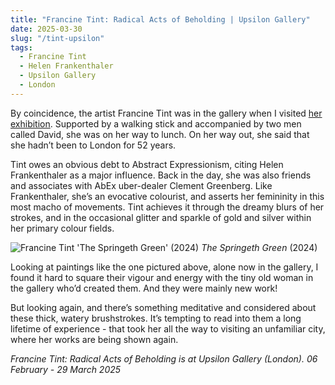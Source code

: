 ```yaml
---
title: "Francine Tint: Radical Acts of Beholding | Upsilon Gallery"
date: 2025-03-30
slug: "/tint-upsilon"
tags:
  - Francine Tint
  - Helen Frankenthaler
  - Upsilon Gallery
  - London
---
```


By coincidence, the artist Francine Tint was in the gallery when I visited [her exhibition](https://www.upsilongallery.com/exhibitions/54-francine-tint-radical-acts-of-beholding/). Supported by a walking stick and accompanied by two men called David, she was on her way to lunch. On her way out, she said that she hadn’t been to London for 52 years.

Tint owes an obvious debt to Abstract Expressionism, citing Helen Frankenthaler as a major influence. Back in the day, she was also friends and associates with AbEx uber-dealer Clement Greenberg. Like Frankenthaler, she’s an evocative colourist, and asserts her femininity in this most macho of movements. Tint achieves it through the dreamy blurs of her strokes, and in the occasional glitter and sparkle of gold and silver within her primary colour fields.

![Francine Tint 'The Springeth Green' (2024)](/tint-upsilon-1.jpg)
_The Springeth Green_ (2024)

Looking at paintings like the one pictured above, alone now in the gallery, I found it hard to square their vigour and energy with the tiny old woman in the gallery who’d created them. And they were mainly new work!

But looking again, and there’s something meditative and considered about these thick, watery brushstrokes. It’s tempting to read into them a long lifetime of experience - that took her all the way to visiting an unfamiliar city, where her works are being shown again.

_Francine Tint: Radical Acts of Beholding is at Upsilon Gallery (London). 06 February - 29 March 2025_
